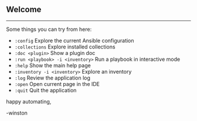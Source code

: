 ## Welcome
---------------------------------------------------------------------------------------------------

Some things you can try from here:
- `:config`                                               Explore the current Ansible configuration
- `:collections`                                          Explore installed collections
- `:doc <plugin>`                                         Show a plugin doc
- `:run <playbook> -i <inventory>`                        Run a playbook in interactive mode
- `:help`                                                 Show the main help page
- `:inventory -i <inventory>`                             Explore an inventory
- `:log`                                                  Review the application log
- `:open`                                                 Open current page in the IDE
- `:quit`                                                 Quit the application

happy automating,

-winston
